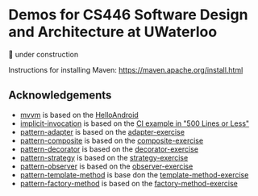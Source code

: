 # Demos for CS446 Software Design and Architecture at UWaterloo

🚧 under construction

Instructions for installing Maven: https://maven.apache.org/install.html

## Acknowledgements

- [mvvm](/mvvm/) is based on the [HelloAndroid](https://github.com/saket/HelloAndroid)
- [implicit-invocation](/implicit-invocation/) is based on the [CI example in "500 Lines or Less"](https://github.com/aosabook/500lines/tree/master/ci)
- [pattern-adapter](/pattern-adapter/) is based on the [adapter-exercise](https://github.com/smcintosh/adapter-exercise)
- [pattern-composite](/pattern-composite/) is based on the [composite-exercise](https://github.com/smcintosh/composite-exercise)
- [pattern-decorator](/pattern-decorator/) is based on the [decorator-exercise](https://github.com/smcintosh/decorator-exercise)
- [pattern-strategy](/pattern-strategy/) is based on the [strategy-exercise](https://github.com/smcintosh/strategy-exercise)
- [pattern-observer](/pattern-observer/) is based on the [observer-exercise](https://github.com/smcintosh/observer-exercise)
- [pattern-template-method](/pattern-template-method/) is base don the [template-method-exercise](https://github.com/smcintosh/template-method-exercise)
- [pattern-factory-method](/pattern-factory-method/) is based on the [factory-method-exercise](https://github.com/smcintosh/factory-method-exercise)
